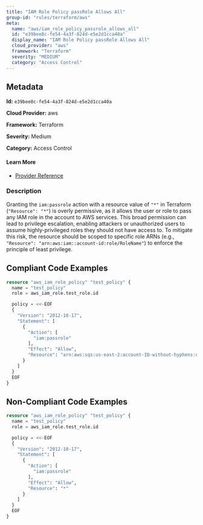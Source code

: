 ```yaml
---
title: "IAM Role Policy passRole Allows All"
group-id: "rules/terraform/aws"
meta:
  name: "aws/iam_role_policy_passrole_allows_all"
  id: "e39bee8c-fe54-4a3f-824d-e5e2d1cca40a"
  display_name: "IAM Role Policy passRole Allows All"
  cloud_provider: "aws"
  framework: "Terraform"
  severity: "MEDIUM"
  category: "Access Control"
---
```

## Metadata

**Id:** `e39bee8c-fe54-4a3f-824d-e5e2d1cca40a`

**Cloud Provider:** aws

**Framework:** Terraform

**Severity:** Medium

**Category:** Access Control

#### Learn More

 - [Provider Reference](https://docs.aws.amazon.com/IAM/latest/UserGuide/access-analyzer-reference-policy-checks.html#access-analyzer-reference-policy-checks-security-warning-pass-role-with-star-in-resource)

### Description

 Granting the `iam:passrole` action with a resource value of `"*"` in Terraform (`"Resource": "*"`) is overly permissive, as it allows the user or role to pass any IAM role in the account to AWS services. This broad permission can lead to privilege escalation, enabling attackers or unauthorized users to assume highly-privileged roles they should not have access to. To mitigate this risk, the resource should be scoped to specific role ARNs (e.g., `"Resource": "arn:aws:iam::account-id:role/RoleName"`) to enforce the principle of least privilege.


## Compliant Code Examples
```terraform
resource "aws_iam_role_policy" "test_policy" {
  name = "test_policy"
  role = aws_iam_role.test_role.id

  policy = <<-EOF
  {
    "Version": "2012-10-17",
    "Statement": [
      {
        "Action": [
          "iam:passrole"
        ],
        "Effect": "Allow",
        "Resource": "arn:aws:sqs:us-east-2:account-ID-without-hyphens:queue1"
      }
    ]
  }
  EOF
}


```
## Non-Compliant Code Examples
```terraform
resource "aws_iam_role_policy" "test_policy" {
  name = "test_policy"
  role = aws_iam_role.test_role.id

  policy = <<-EOF
  {
    "Version": "2012-10-17",
    "Statement": [
      {
        "Action": [
          "iam:passrole"
        ],
        "Effect": "Allow",
        "Resource": "*"
      }
    ]
  }
  EOF
}




```